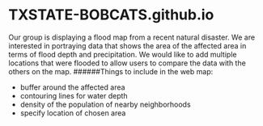 # TXSTATE-BOBCATS.github.io
Our group is displaying a flood map from a recent natural disaster.
We are interested in portraying data that shows the area of the affected area in terms of flood depth and precipitation. We would like to add multiple locations that were flooded to allow users to compare the data with the others on the map.
######Things to include in the web map:
- buffer around the affected area
- contouring lines for water depth
- density of the population of nearby neighborhoods
- specify location of chosen area

